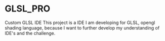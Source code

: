 # GLSL_PRO
Custom GLSL IDE
This project is a IDE I am developing for GLSL, opengl shading language, because I want to further develop my understanding of IDE's and the challenge. 
